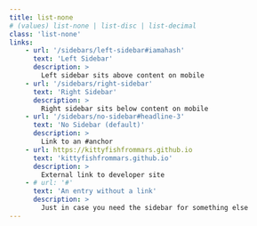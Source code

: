 ```yaml
---
title: list-none
# (values) list-none | list-disc | list-decimal
class: 'list-none'
links:
    - url: '/sidebars/left-sidebar#iamahash'
      text: 'Left Sidebar'
      description: >
        Left sidebar sits above content on mobile
    - url: '/sidebars/right-sidebar'
      text: 'Right Sidebar'
      description: >
        Right sidebar sits below content on mobile
    - url: '/sidebars/no-sidebar#headline-3'
      text: 'No Sidebar (default)'
      description: >
        Link to an #anchor
    - url: https://kittyfishfrommars.github.io
      text: 'kittyfishfrommars.github.io'
      description: >
        External link to developer site
    - # url: '#'
      text: 'An entry without a link'
      description: >
        Just in case you need the sidebar for something else
---
```

